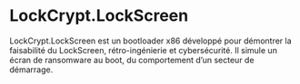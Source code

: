 # LockCrypt.LockScreen
LockCrypt.LockScreen est un bootloader x86 développé pour démontrer la faisabilité du LockScreen, rétro-ingénierie et cybersécurité. Il simule un écran de ransomware au boot, du comportement d’un secteur de démarrage.
